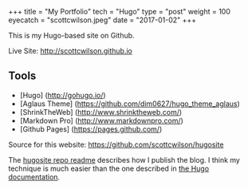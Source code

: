 +++
title = "My Portfolio"
tech = "Hugo"
type = "post"
weight = 100
eyecatch = "scottcwilson.jpeg"
date = "2017-01-02"
+++

This is my Hugo-based site on Github.

Live Site: <http://scottcwilson.github.io>

## Tools
* [Hugo] (http://gohugo.io/)
* [Aglaus Theme] (https://github.com/dim0627/hugo_theme_aglaus)
* [ShrinkTheWeb] (http://www.shrinktheweb.com/)
* [Markdown Pro] (http://www.markdownpro.com/)
* [Github Pages] (https://pages.github.com/)

Source for this website: <https://github.com/scottcwilson/hugosite>

The [hugosite repo readme](https://github.com/scottcwilson/hugosite/blob/master/README.md)
describes how I publish the blog.
I think my technique is much easier than the one described in
[the Hugo documentation](http://gohugo.io/tutorials/github-pages-blog/).

